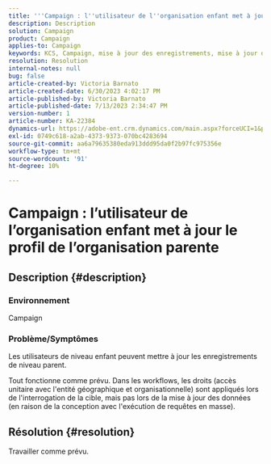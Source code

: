 ```yaml
---
title: '''Campaign : l''utilisateur de l''organisation enfant met à jour le profil de l''organisation parente'''
description: Description
solution: Campaign
product: Campaign
applies-to: Campaign
keywords: KCS, Campaign, mise à jour des enregistrements, mise à jour des enregistrements parents, mise à jour des enregistrements parents, mise à jour des enregistrements d’utilisateur enfant
resolution: Resolution
internal-notes: null
bug: false
article-created-by: Victoria Barnato
article-created-date: 6/30/2023 4:02:17 PM
article-published-by: Victoria Barnato
article-published-date: 7/13/2023 2:34:47 PM
version-number: 1
article-number: KA-22384
dynamics-url: https://adobe-ent.crm.dynamics.com/main.aspx?forceUCI=1&pagetype=entityrecord&etn=knowledgearticle&id=6d471d75-5f17-ee11-8f6e-6045bd006b3d
exl-id: 0749c618-a2ab-4373-9373-070bc4283694
source-git-commit: aa6a79635380eda913ddd95da0f2b97fc975356e
workflow-type: tm+mt
source-wordcount: '91'
ht-degree: 10%

---
```


# Campaign : l’utilisateur de l’organisation enfant met à jour le profil de l’organisation parente

## Description {#description}


### Environnement

Campaign

### Problème/Symptômes

Les utilisateurs de niveau enfant peuvent mettre à jour les enregistrements de niveau parent.

Tout fonctionne comme prévu. Dans les workflows, les droits (accès unitaire avec l&#39;entité géographique et organisationnelle) sont appliqués lors de l&#39;interrogation de la cible, mais pas lors de la mise à jour des données (en raison de la conception avec l&#39;exécution de requêtes en masse).


## Résolution {#resolution}


Travailler comme prévu.

